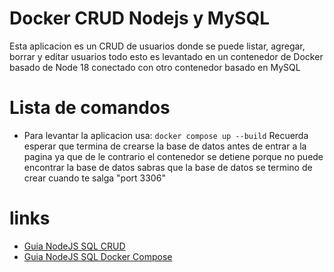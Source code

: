 # Docker CRUD Nodejs y MySQL
Esta aplicacion es un CRUD de usuarios donde se puede listar, agregar, borrar y editar usuarios
todo esto es levantado en un contenedor de Docker basado de Node 18 
conectado con otro contenedor basado en MySQL

# Lista de comandos
- Para levantar la aplicacion usa: `docker compose up --build`
Recuerda esperar que termina de crearse la base de datos antes de entrar a la pagina ya que de le contrario
el contenedor se detiene porque no puede encontrar la base de datos
sabras que la base de datos se termino de crear cuando te salga "port 3306"

# links
- [Guia NodeJS SQL CRUD](https://youtu.be/VxRXlUrV6y0?si=wU3hzMLM0DqA3fFu)
- [Guia NodeJS SQL Docker Compose](https://youtu.be/Aj8E-Vhs1VM?si=DSNHpt3C7E7uhPwC)
